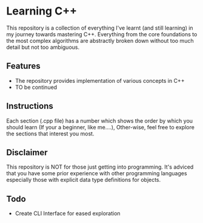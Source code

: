# Learning C++

This repository is a collection of everything I've learnt (and still learning) in my journey towards mastering C++.
Everything from the core foundations to the most complex algorithms are
abstractly broken down without too much detail but not too ambiguous.

## Features
* The repository provides implementation of various concepts in C++
* TO be continued

## Instructions
Each section (.cpp file) has a number which shows the order by which you should
learn (If your a beginner, like me....), Other-wise, feel free to explore
the sections that interest you most.

## Disclaimer
This repository is NOT for those just getting into programming. It's adviced
that you have some prior experience with other programming languages especially
those with explicit data type definitions for objects.

## Todo
* Create CLI Interface for eased exploration
